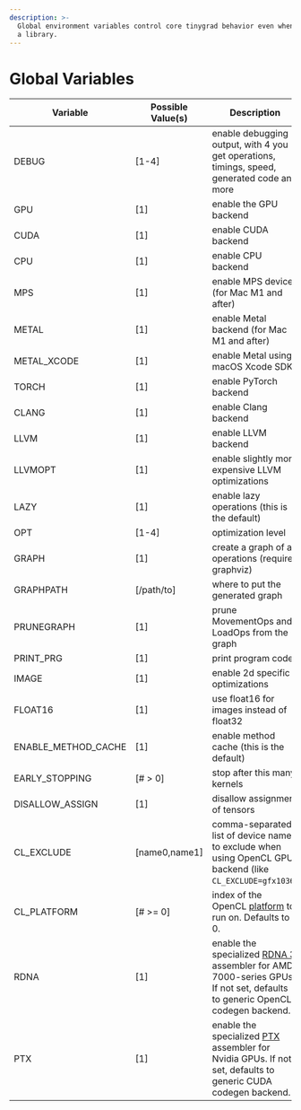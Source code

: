 ```yaml
---
description: >-
  Global environment variables control core tinygrad behavior even when used as
  a library.
---
```


# Global Variables

| Variable              | Possible Value(s) | Description                                                                                                                                                            |
| --------------------- | ----------------- | ---------------------------------------------------------------------------------------------------------------------------------------------------------------------- |
| DEBUG                 | \[1-4]            | enable debugging output, with 4 you get operations, timings, speed, generated code and more                                                                            |
| GPU                   | \[1]              | enable the GPU backend                                                                                                                                                 |
| CUDA                  | \[1]              | enable CUDA backend                                                                                                                                                    |
| CPU                   | \[1]              | enable CPU backend                                                                                                                                                     |
| MPS                   | \[1]              | enable MPS device (for Mac M1 and after)                                                                                                                               |
| METAL                 | \[1]              | enable Metal backend (for Mac M1 and after)                                                                                                                            |
| METAL\_XCODE          | \[1]              | enable Metal using macOS Xcode SDK                                                                                                                                     |
| TORCH                 | \[1]              | enable PyTorch backend                                                                                                                                                 |
| CLANG                 | \[1]              | enable Clang backend                                                                                                                                                   |
| LLVM                  | \[1]              | enable LLVM backend                                                                                                                                                    |
| LLVMOPT               | \[1]              | enable slightly more expensive LLVM optimizations                                                                                                                      |
| LAZY                  | \[1]              | enable lazy operations (this is the default)                                                                                                                           |
| OPT                   | \[1-4]            | optimization level                                                                                                                                                     |
| GRAPH                 | \[1]              | create a graph of all operations (requires graphviz)                                                                                                                   |
| GRAPHPATH             | \[/path/to]       | where to put the generated graph                                                                                                                                       |
| PRUNEGRAPH            | \[1]              | prune MovementOps and LoadOps from the graph                                                                                                                           |
| PRINT\_PRG            | \[1]              | print program code                                                                                                                                                     |
| IMAGE                 | \[1]              | enable 2d specific optimizations                                                                                                                                       |
| FLOAT16               | \[1]              | use float16 for images instead of float32                                                                                                                              |
| ENABLE\_METHOD\_CACHE | \[1]              | enable method cache (this is the default)                                                                                                                              |
| EARLY\_STOPPING       | \[# > 0]          | stop after this many kernels                                                                                                                                           |
| DISALLOW\_ASSIGN      | \[1]              | disallow assignment of tensors                                                                                                                                         |
| CL\_EXCLUDE           | \[name0,name1]    | comma-separated list of device names to exclude when using OpenCL GPU backend (like `CL_EXCLUDE=gfx1036`)                                                              |
| CL\_PLATFORM          | \[# >= 0]         | index of the OpenCL [platform](https://documen.tician.de/pyopencl/runtime\_platform.html#pyopencl.Platform) to run on. Defaults to 0.                                  |
| RDNA                  | \[1]              | enable the specialized [RDNA 3](https://en.wikipedia.org/wiki/RDNA\_3) assembler for AMD 7000-series GPUs. If not set, defaults to generic OpenCL codegen backend.     |
| PTX                   | \[1]              | enable the specialized [PTX](https://docs.nvidia.com/cuda/parallel-thread-execution/) assembler for Nvidia GPUs. If not set, defaults to generic CUDA codegen backend. |
